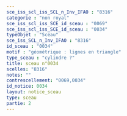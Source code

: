 ```yaml
---
sce_iss_scl_iss_SCL_n_Inv_IFAO : "8316"
categorie : "non royal"
sce_iss_scl_iss_SCE_id_sceau : "0069"
sce_iss_scl_iss_SCE_id_sceau : "0034"
typeObjet : "Sceau"
sce_iss_SCL_n_Inv_IFAO : "8316"
id_sceau : "0034"
motif : "géométrique : lignes en triangle"
type_sceau : "cylindre ?"
title: sceau n°0034
scelles: "8316"
notes: ""
contrescellement: "0069,0034"
id_notice: 0034
layout: notice_sceau
type: sceau
partie: 2
---
```

